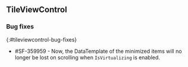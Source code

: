 ## TileViewControl

### Bug fixes
{:#tileviewcontrol-bug-fixes}

* \#SF-359959 - Now, the DataTemplate of the minimized items will no longer be lost on scrolling when `IsVirtualizing` is enabled.